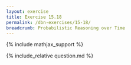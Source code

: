 ```yaml
---
layout: exercise
title: Exercise 15.18
permalink: /dbn-exercises/15-18/
breadcrumb: Probabilistic Reasoning over Time
---
```


{% include mathjax_support %}

<div><i class="arrow-up" data-chapter="dbn-exercises" data-exercise="ex_18" data-rating="0"></i></div>
{% include_relative question.md %}
